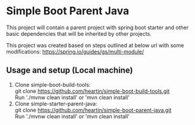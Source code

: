 # Simple Boot Parent Java

This project will contain a parent project with spring boot starter and other basic dependencies that will be inherited by other projects.

This project was created based on steps outlined at below url with some modifications:
https://spring.io/guides/gs/multi-module/

## Usage and setup (Local machine)

1. Clone simple-boot-build-tools: <br>
git clone https://github.com/heartin/simple-boot-build-tools.git <br>
Run './mvnw clean install' or 'mvn clean install'
1. Clone simple-starter-parent-java: <br>
git clone https://github.com/heartin/simple-boot-parent-java.git <br>
Run './mvnw clean install' or 'mvn clean install'